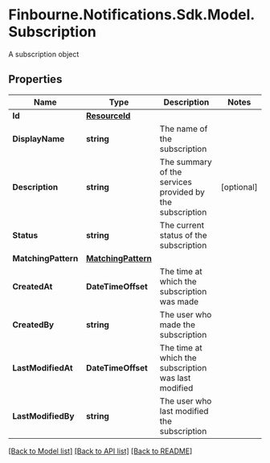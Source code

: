# Finbourne.Notifications.Sdk.Model.Subscription
A subscription object

## Properties

Name | Type | Description | Notes
------------ | ------------- | ------------- | -------------
**Id** | [**ResourceId**](ResourceId.md) |  | 
**DisplayName** | **string** | The name of the subscription | 
**Description** | **string** | The summary of the services provided by the subscription | [optional] 
**Status** | **string** | The current status of the subscription | 
**MatchingPattern** | [**MatchingPattern**](MatchingPattern.md) |  | 
**CreatedAt** | **DateTimeOffset** | The time at which the subscription was made | 
**CreatedBy** | **string** | The user who made the subscription | 
**LastModifiedAt** | **DateTimeOffset** | The time at which the subscription was last modified | 
**LastModifiedBy** | **string** | The user who last modified the subscription | 

[[Back to Model list]](../README.md#documentation-for-models) [[Back to API list]](../README.md#documentation-for-api-endpoints) [[Back to README]](../README.md)


